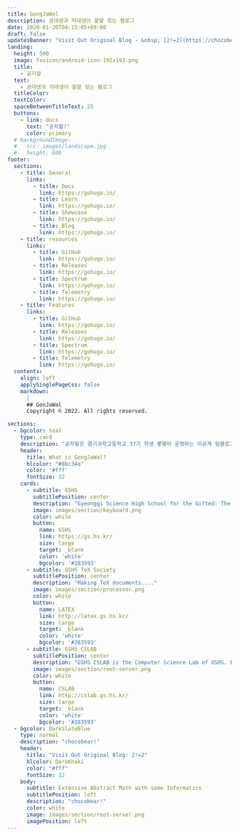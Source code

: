 ```yaml
---
title: GongJaWal
description: 공대생과 자대생이 왈왈 짖는 블로그
date: 2020-01-26T04:15:05+09:00
draft: false
updatesBanner: "Visit Out Original Blog - &nbsp; [2!=2](https://chocobear.tistory.com/) &nbsp; just arrived"
landing:
  height: 500
  image: favicon/android-icon-192x192.png
  title:
    - 공자왈
  text:
    - 공대생과 자대생이 왈왈 짖는 블로그
  titleColor:
  textColor:
  spaceBetweenTitleText: 25
  buttons:
    - link: docs
      text: "공자왈!"
      color: primary
  # backgroundImage: 
  #   src: images/landscape.jpg
  #   height: 600
footer:
  sections:
    - title: General
      links:
        - title: Docs
          link: https://gohugo.io/
        - title: Learn
          link: https://gohugo.io/
        - title: Showcase
          link: https://gohugo.io/
        - title: Blog
          link: https://gohugo.io/
    - title: resources
      links:
        - title: GitHub
          link: https://gohugo.io/
        - title: Releases
          link: https://gohugo.io/
        - title: Spectrum
          link: https://gohugo.io/
        - title: Telemetry
          link: https://gohugo.io/
    - title: Features
      links:
        - title: GitHub
          link: https://gohugo.io/
        - title: Releases
          link: https://gohugo.io/
        - title: Spectrum
          link: https://gohugo.io/
        - title: Telemetry
          link: https://gohugo.io/
  contents: 
    align: left
    applySinglePageCss: false
    markdown:
      |
      ## GonJaWal
      Copyright © 2022. All rights reserved.

sections:
  - bgcolor: teal
    type: card
    description: "공자왈은 경기과학고등학교 37기 학생 몇몇이 운영하는 이공계 팀블로그입니다."
    header: 
      title: What is GongJaWal?
      hlcolor: "#8bc34a"
      color: '#fff'
      fontSize: 32
    cards:
      - subtitle: GSHS
        subtitlePosition: center
        description: "Gyeonggi Science High School for the Gifted: The First, The Best"
        image: images/section/keyboard.png
        color: white
        button: 
          name: GSHS
          link: https://gs.hs.kr/
          size: large
          target: _blank
          color: 'white'
          bgcolor: '#283593'
      - subtitle: GSHS TeX Society
        subtitlePosition: center
        description: "Making TeX documents...."
        image: images/section/processor.png
        color: white
        button: 
          name: LATEX
          link: http://latex.gs.hs.kr/
          size: large
          target: _blank
          color: 'white'
          bgcolor: '#283593'
      - subtitle: GSHS CSLAB
        subtitlePosition: center
        description: "GSHS CSLAB is the Computer Science Lab of GSHS. Expensive Servers!!"
        image: images/section/root-server.png
        color: white
        button: 
          name: CSLAB
          link: http://cslab.gs.hs.kr/
          size: large
          target: _blank
          color: 'white'
          bgcolor: '#283593'
  - bgcolor: DarkSlateBlue
    type: normal
    description: "chocobear!"
    header:
      title: "Visit Out Original Blog: 2!=2"
      hlcolor: DarkKhaki
      color: "#fff"
      fontSize: 32
    body:
      subtitle: Extensive Abstract Math with some Informatics
      subtitlePosition: left
      description: "chocobear!"
      color: white
      image: images/section/root-server.png
      imagePosition: left
---
```

